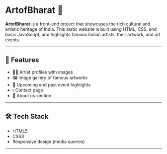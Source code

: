 # ArtofBharat 🎨

**ArtofBharat** is a front-end project that showcases the rich cultural and artistic heritage of India. This static website is built using HTML, CSS, and basic JavaScript, and highlights famous Indian artists, their artwork, and art events.

---

## 📌 Features

- 🧑‍🎨 Artist profiles with images
- 🖼️ Image gallery of famous artworks
- 📅 Upcoming and past event highlights
- 📞 Contact page
- 📜 About us section

---

## 🛠️ Tech Stack

- HTML5
- CSS3
- Responsive design (media queries)

---

